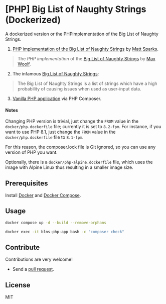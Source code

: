 # [PHP] Big List of Naughty Strings (Dockerized)

A dockerized version or the PHPimplementation of the Big List of Naughty Strings.

1. [PHP implementation of the Big List of Naughty Strings](https://github.com/mattsparks/blns-php) by [Matt Sparks](https://developmentmatt.com/).

> The *PHP implementation* of the [Big List of Naughty Strings](https://github.com/minimaxir/big-list-of-naughty-strings) by [Max Woolf](https://minimaxir.com/).


2. The infamous [Big List of Naughty Strings](https://github.com/minimaxir/big-list-of-naughty-strings):

> The Big List of Naughty Strings is a list of strings which have a high probability of causing issues when used as user-input data.

3. [Vanilla PHP application](https://github.com/frankjardel/vanilla-php-library) via PHP Composer.


#### Notes

Changing PHP version is trivial, just change the `FROM` value in the `docker/php.dockerfile` file; currently it is set to `8.2-fpm`. For instance, if you want to use PHP 8.1, just change the `FROM` value in the `docker/php.dockerfile` file to `8.1-fpm`.

For this reason, the composer.lock file is Git ignored, so you can use any version of PHP you want.

Optionally, there is a `docker/php-alpine.dockerfile` file, which uses the image with Alpine Linux thus resulting in a smaller image size.


## Prerequisites

Install [Docker](https://docs.docker.com/engine/install/) and [Docker Compose](https://docs.docker.com/engine/install/).


## Usage

```bash
docker compose up -d --build --remove-orphans 

docker exec -it blns-php-app bash -c "composer check"
```

## Contribute

Contributions are very welcome!

- Send a [pull request](https://github.com/mariuscucuruz/blns-php-docker/compare).


## License

MIT
